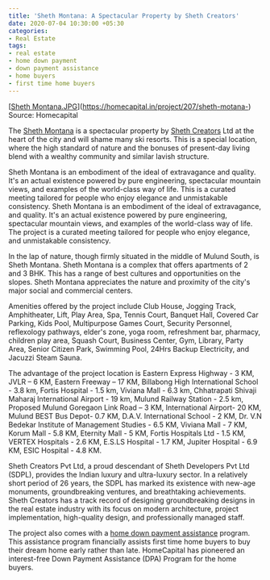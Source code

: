 ```yaml
---
title: 'Sheth Montana: A Spectacular Property by Sheth Creators'
date: 2020-07-04 10:30:00 +05:30
categories:
- Real Estate
tags:
- real estate
- home down payment
- down payment assistance
- home buyers
- first time home buyers
---
```


[[Sheth Montana.JPG](/uploads/Sheth%20Montana.JPG)](https://homecapital.in/project/207/sheth-motana-)
Source: Homecapital

The [Sheth Montana](https://homecapital.in/project/207/sheth-motana-) is a spectacular property by [Sheth Creators](https://homecapital.in/offering/developer/sheth-creators) Ltd at the heart of the city and will shame many ski resorts. This is a special location, where the high standard of nature and the bonuses of present-day living blend with a wealthy community and similar lavish structure. 

Sheth Montana is an embodiment of the ideal of extravagance and quality. It's an actual existence powered by pure engineering, spectacular mountain views, and examples of the world-class way of life. This is a curated meeting tailored for people who enjoy elegance and unmistakable consistency. Sheth Montana is an embodiment of the ideal of extravagance, and quality. It's an actual existence powered by pure engineering, spectacular mountain views, and examples of the world-class way of life. The project is a curated meeting tailored for people who enjoy elegance, and unmistakable consistency. 

In the lap of nature, though firmly situated in the middle of Mulund South, is Sheth Montana. Sheth Montana is a complex that offers apartments of 2 and 3 BHK. This has a range of best cultures and opportunities on the slopes. Sheth Montana appreciates the nature and proximity of the city's major social and commercial centers.

Amenities offered by the project include Club House, Jogging Track, Amphitheater, Lift, Play Area, Spa, Tennis Court, Banquet Hall, Covered Car Parking, Kids Pool, Multipurpose Games Court, Security Personnel, reflexology pathways, elder's zone, yoga room, refreshment bar, pharmacy, children play area, Squash Court, Business Center, Gym, Library, Party Area, Senior Citizen Park, Swimming Pool, 24Hrs Backup Electricity, and Jacuzzi Steam Sauna.

The advantage of the project location is Eastern Express Highway - 3 KM, JVLR – 6 KM, Eastern Freeway – 17 KM, Billabong High International School - 3.8 km, Fortis Hospital - 1.5 km, Viviana Mall - 6.3 km, Chhatrapati Shivaji Maharaj International Airport - 19 km, Mulund Railway Station - 2.5 km, Proposed Mulund Goregaon Link Road – 3 KM, International Airport- 20 KM, Mulund BEST Bus Depot- 0.7 KM, D.A.V. International School - 2 KM, Dr. V.N Bedekar Institute of Management Studies - 6.5 KM, Viviana Mall - 7 KM, Korum Mall - 5.8 KM, Eternity Mall - 5 KM, Fortis Hospitals Ltd - 1.5 KM, VERTEX Hospitals - 2.6 KM, E.S.LS Hospital - 1.7 KM, Jupiter Hospital - 6.9 KM, ESIC Hospital - 4.8 KM.

Sheth Creators Pvt Ltd, a proud descendant of Sheth Developers Pvt Ltd (SDPL), provides the Indian luxury and ultra-luxury sector. In a relatively short period of 26 years, the SDPL has marked its existence with new-age monuments, groundbreaking ventures, and breathtaking achievements. Sheth Creators has a track record of designing groundbreaking designs in the real estate industry with its focus on modern architecture, project implementation, high-quality design, and professionally managed staff. 

The project also comes with a [home down payment assistance](http://homecapital.in) program. This assistance program financially assists first time home buyers to buy their dream home early rather than late. HomeCapital has pioneered an interest-free Down Payment Assistance (DPA) Program for the home buyers.



